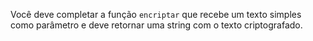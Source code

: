 Você deve completar a função `encriptar` que recebe um texto simples como parâmetro e deve retornar uma string com o texto criptografado.